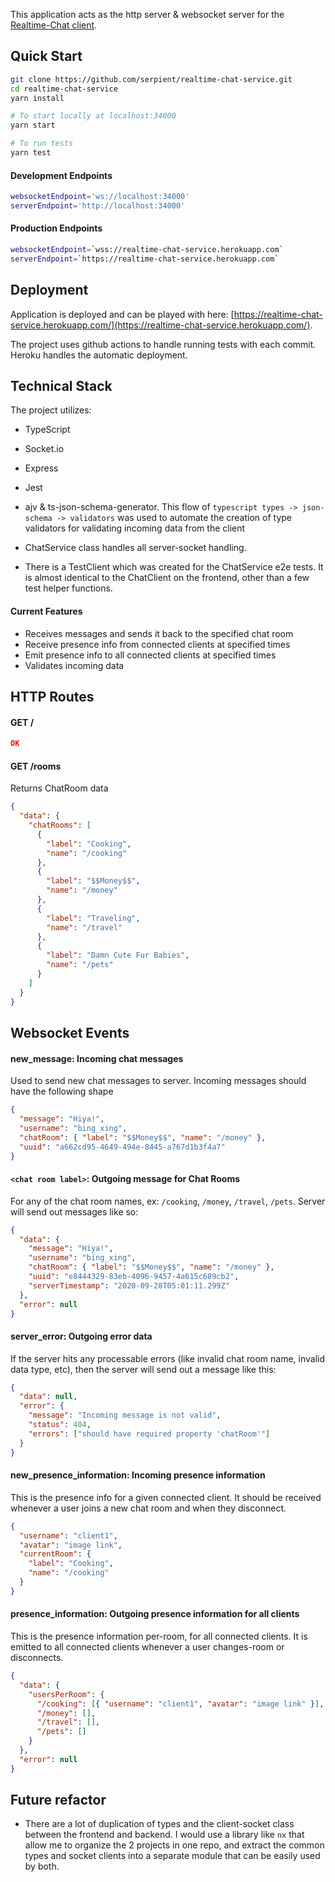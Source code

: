 This application acts as the http server & websocket server for the [Realtime-Chat client](https://clever-aryabhata-d8e12c.netlify.app/).

## Quick Start

```bash
git clone https://github.com/serpient/realtime-chat-service.git
cd realtime-chat-service
yarn install

# To start locally at localhost:34000
yarn start

# To run tests
yarn test
```

#### Development Endpoints

```bash
websocketEndpoint='ws://localhost:34000'
serverEndpoint='http://localhost:34000'
```

#### Production Endpoints

```bash
websocketEndpoint=`wss://realtime-chat-service.herokuapp.com`
serverEndpoint=`https://realtime-chat-service.herokuapp.com`
```

## Deployment

Application is deployed and can be played with here: [https://realtime-chat-service.herokuapp.com/](https://realtime-chat-service.herokuapp.com/).

The project uses github actions to handle running tests with each commit. Heroku handles the automatic deployment.

## Technical Stack

The project utilizes:

- TypeScript
- Socket.io
- Express
- Jest
- ajv & ts-json-schema-generator. This flow of `typescript types -> json-schema -> validators` was used to automate the creation of type validators for validating incoming data from the client

- ChatService class handles all server-socket handling.
- There is a TestClient which was created for the ChatService e2e tests. It is almost identical to the ChatClient on the frontend, other than a few test helper functions.

#### Current Features

- Receives messages and sends it back to the specified chat room
- Receive presence info from connected clients at specified times
- Emit presence info to all connected clients at specified times
- Validates incoming data

## HTTP Routes

#### GET /

```json
OK
```

#### GET /rooms

Returns ChatRoom data

```json
{
  "data": {
    "chatRooms": [
      {
        "label": "Cooking",
        "name": "/cooking"
      },
      {
        "label": "$$Money$$",
        "name": "/money"
      },
      {
        "label": "Traveling",
        "name": "/travel"
      },
      {
        "label": "Damn Cute Fur Babies",
        "name": "/pets"
      }
    ]
  }
}
```

## Websocket Events

#### new_message: Incoming chat messages

Used to send new chat messages to server. Incoming messages should have the following shape

```json
{
  "message": "Hiya!",
  "username": "bing_xing",
  "chatRoom": { "label": "$$Money$$", "name": "/money" },
  "uuid": "a662cd95-4649-494e-8445-a767d1b3f4a7"
}
```

#### `<chat room label>`: Outgoing message for Chat Rooms

For any of the chat room names, ex: `/cooking`, `/money`, `/travel`, `/pets`. Server will send out messages like so:

```json
{
  "data": {
    "message": "Hiya!",
    "username": "bing_xing",
    "chatRoom": { "label": "$$Money$$", "name": "/money" },
    "uuid": "e8444329-83eb-4096-9457-4a615c689cb2",
    "serverTimestamp": "2020-09-28T05:01:11.299Z"
  },
  "error": null
}
```

#### server_error: Outgoing error data

If the server hits any processable errors (like invalid chat room name, invalid data type, etc), then the server will send out a message like this:

```json
{
  "data": null,
  "error": {
    "message": "Incoming message is not valid",
    "status": 404,
    "errors": ["should have required property 'chatRoom'"]
  }
}
```

#### new_presence_information: Incoming presence information

This is the presence info for a given connected client. It should be received whenever a user joins a new chat room and when they disconnect.

```json
{
  "username": "client1",
  "avatar": "image link",
  "currentRoom": {
    "label": "Cooking",
    "name": "/cooking"
  }
}
```

#### presence_information: Outgoing presence information for all clients

This is the presence information per-room, for all connected clients. It is emitted to all connected clients whenever a user changes-room or disconnects.

```json
{
  "data": {
    "usersPerRoom": {
      "/cooking": [{ "username": "client1", "avatar": "image link" }],
      "/money": [],
      "/travel": [],
      "/pets": []
    }
  },
  "error": null
}
```

## Future refactor

- There are a lot of duplication of types and the client-socket class between the frontend and backend. I would use a library like `nx` that allow me to organize the 2 projects in one repo, and extract the common types and socket clients into a separate module that can be easily used by both.
